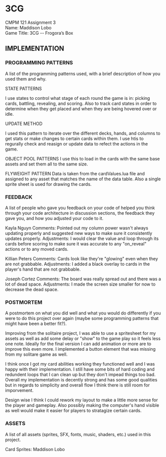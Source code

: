 # 3CG

CMPM 121 Assignment 3\
Name: Maddison Lobo\
Game Title: 3CG -- Frogora’s Box

## IMPLEMENTATION

### PROGRAMMING PATTERNS

A list of the programming patterns used, with a brief description of how you used them and why.

STATE PATTERNS

I use states to control what stage of each round the game is in: picking cards, battling, revealing, and scoring. Also to track card states in order to determine when they get placed and when they are being hovered over or idle. 

UPDATE METHOD

I used this pattern to iterate over the different decks, hands, and columns to get stats or make changes to certain cards within them. I use htis to regurally check and reasign or update data to refect the actions in the game. 

OBJECT POOL PATTERNS
I use this to load in the cards with the same base assets and set them all to the same size. 

FLYWEIGHT PATTERN
Data is taken from the cardValues.lua file and assigned to any asset that matches the name of the data table. Also a single sprite sheet is used for drawing the cards. 

### FEEDBACK

A list of people who gave you feedback on your code of helped you think through your code architecture in discussion sections, the feedback they gave you, and how you adjusted your code to it.

Kayla Nguyn
Comments: Pointed out my column power wasn't always updating properly and suggested new ways to make sure it consistently updates properly. 
Adjustments: I would clear the value and loop through its cards before scoring to make sure it was accurate to any "on_reveal" actions or to any moved cards. 

Killian Peters
Comments: Cards look like they're "glowing" even when they are not grabbable. 
Adjustments: I added a black overlay to cards in the player's hand that are not grabbable. 

Joseph Cortez
Comments: The board was really spread out and there was a lot of dead space.
Adjustments: I made the screen size smaller for now to decrease the dead space. 


### POSTMORTEM

A postmortem on what you did well and what you would do differently if you were to do this project over again 
    (maybe some programming patterns that might have been a better fit?).

Improving from the solitaire project, I was able to use a spritesheet for my assets as well as add some delay or "show" to the game play so it feels less one note. Ideally for the final version I can add animation or more are to improve this even more. I implemented a button element that was missing from my solitare game as well. 

I think once I got my card abilities working they functioned well and I was happy with their implementation. I still have some bits of hard coding and redundent loops that I can clean up but they don't impead things too bad. Overall my implementation is decently strong and has some good qualities but in regards to simplicity and overall flow I think there is still room for imporvement. 

Design wise I think I could rework my layout to make a little more sense for the player and gameplay. Also possibly making the computer's hand visible as well would make it easier for players to stratagize certain cards.

### ASSETS

A list of all assets (sprites, SFX, fonts, music, shaders, etc.) used in this project.

Card Sprites: Maddison Lobo
